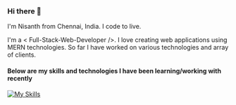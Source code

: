 ### Hi there 👋

I'm Nisanth from Chennai, India.
I code to live.

I'm a < Full-Stack-Web-Developer />. I love creating web applications using MERN technologies. So far I have worked on various technologies and array of clients.

#### Below are my skills and technologies I have been learning/working with recently
[![My Skills](https://skillicons.dev/icons?i=react,nextjs,nodejs,express,mongodb,mysql,redux,firebase,js,html,css,tailwind,sass,cs,git,vscode,netlify,heroku,vercel)](https://skillicons.dev)
